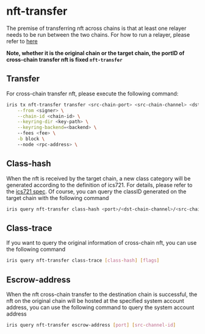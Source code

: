 # nft-transfer

The premise of transferring nft across chains is that at least one relayer needs to be run between the two chains. For how to run a relayer, please refer to [here](README.md#relayer)

**Note, whether it is the original chain or the target chain, the portID of cross-chain transfer nft is fixed `nft-transfer`**

## Transfer

For cross-chain transfer nft, please execute the following command:

```bash
iris tx nft-transfer transfer <src-chain-port> <src-chain-channel> <dst-chain-receiver> <classID> <nftID>  \
    --from <signer> \
    --chain-id <chain-id> \
    --keyring-dir <key-path> \
    --keyring-backend=<backend> \  
    --fees <fee> \
    -b block \ 
    --node <rpc-address> \ 
```

## Class-hash

When the nft is received by the target chain, a new class category will be generated according to the definition of ics721. For details, please refer to the [ics721 spec](https://github.com/cosmos/ibc/blob/main/spec/app/ics-721-nft-transfer/README.md). Of course, you can query the classID generated on the target chain with the following command

```bash
iris query nft-transfer class-hash <port>/<dst-chain-channel>/<src-chain-class-id> 
```

## Class-trace

If you want to query the original information of cross-chain nft, you can use the following command

```bash
iris query nft-transfer class-trace [class-hash] [flags]
```

## Escrow-address

When the nft cross-chain transfer to the destination chain is successful, the nft on the original chain will be hosted at the specified system account address, you can use the following command to query the system account address

```bash
iris query nft-transfer escrow-address [port] [src-channel-id]
```
